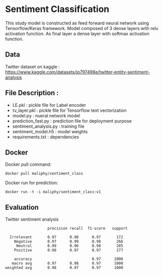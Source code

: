 # Sentiment Classification
This study model is constructed as feed forward neural network
using  Tensorflow/Keras framework. Model composed of 3 dense layers 
with relu activation function. As final layer a dense layer with 
softmax activation function. 

Data
----
Twitter dataset on kaggle : https://www.kaggle.com/datasets/jp797498e/twitter-entity-sentiment-analysis

File Description :
----
- LE.pkl : pickle file for Label encoder 
- tv_layer.pkl : pickle file for Tensorflow text vectorization
- model.py : nueral network model
- prediction_fast.py : prediction file for deployment purpose 
- sentiment_analysis.py : training file 
- sentiment_model.h5 : model weights 
- requirements.txt : dependencies 

Docker
----
Docker pull command:
```
docker pull maliphy/sentiment_class
```
Docker run for prediction:
```
docker run -t -i maliphy/sentiment_class:v1
```
Evaluation
----
Twitter sentiment analysis
```
                   precision recall  f1-score   support

  Irrelevant       0.97      0.98      0.97       172
    Negative       0.97      0.99      0.98       266
     Neutral       0.99      0.96      0.98       285
    Positive       0.98      0.97      0.97       277

    accuracy                           0.97      1000
   macro avg       0.97      0.98      0.97      1000
weighted avg       0.98      0.97      0.97      1000
```
